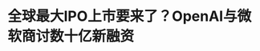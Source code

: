 <!DOCTYPE html>
<html lang="zh-CN">

<head>
    
<title>全球最大IPO上市要来了？OpenAI与微软商讨数十亿新融资_腾讯新闻</title>
<meta name="keywords" content="微软,openai,IPO,微软ceo,奥尔特曼,纳德拉">
<meta name="description" content="（图片来源：unsplash）尽管OpenAI和微软关系不佳，但微软仍将再向OpenAI投资数十亿元寻求商业回报。5月12日消息，钛媒体AGI获悉，据英国《金融时报》报道，OpenAI和微软正洽谈数十亿美元的全新融资与合作，旨在让OpenAI能够在未来实现首次公开IPO上市，同时保护微软对前沿AI的访问权限，通过放弃OpenAI新营利性业务中的部...">
<meta name="author" content="腾讯网">
<meta name="copyright" content="Copyright 1998 - 2025 Tencent. All Rights Reserved">
<meta property="og:type" content="news" />

<meta property="og:title" content="全球最大IPO上市要来了？OpenAI与微软商讨数十亿新融资_腾讯新闻" />
<meta property="og:description" content="（图片来源：unsplash）尽管OpenAI和微软关系不佳，但微软仍将再向OpenAI投资数十亿元寻求商业回报。5月12日消息，钛媒体AGI获悉，据英国《金融时报》报道，OpenAI和微软正洽谈数十亿美元的全新融资与合作，旨在让OpenAI能够在未来实现首次公开IPO上市，同时保护微软对前沿AI的访问权限，通过放弃OpenAI新营利性业务中的部..." />
<meta property="og:url" content="https://news.qq.com/rain/a/20250512A037M900" />
<meta property="og:image" content="https://inews.gtimg.com/news_ls/O-c6EywaRR8UQlCuZVsNYRDhLwZz8M2PscBCEjJeZA2qsAA_640330/0" />
<meta property="article:author" content="钛媒体APP" />
<meta property="article:published_time" content="2025-05-12 10:56:14" />
<meta property="category" content="tech" />

<meta name="baidu-site-verification" content="jJeIJ5X7pP" />
    <meta charset="utf-8" />
<meta http-equiv="X-UA-Compatible" content="IE=Edge" />
<meta name="viewport" content="width=device-width, initial-scale=1, shrink-to-fit=no" />
<link rel="dns-prefetch" href="mat1.gtimg.com">
<link rel="dns-prefetch" href="i.news.qq.com">
<link rel="shortcut icon" href="https://mat1.gtimg.com/qqcdn/qqindex2021/favicon.ico">
<script nomodule="true" src="https://mat1.gtimg.com/qqcdn/qqindex2021/common-static/20240515201444/core3-37-1.min.js"></script>
<script>
  try {
    if (!window.IntersectionObserver) {
      var observerScript = document.createElement('script');
      observerScript.src = "https://mat1.gtimg.com/qqcdn/qqindex2021/common-static/20241024141058/intersection-observer-polyfill.js";
      document.head.appendChild(observerScript);
    }
  } catch (error) {}
</script>

<script>
  try {
    if (!Element.prototype.scrollTo) {
      var scrollScript = document.createElement('script');
      scrollScript.src = "https://mat1.gtimg.com/qqcdn/qqindex2021/common-static/20241025153001/scroll-behavior-polyfill.js";
      document.head.appendChild(scrollScript);
    }
  } catch (error) {}
</script>
<script>
  try {
    if ('scrollRestoration' in window.history) {
      window.history.scrollRestoration = 'manual';
    }
    window.isPcClient = Boolean(window.electron) && (
      window.navigator.userAgent.indexOf('pc-client') > 0 ||
      window.navigator.userAgent.indexOf('TencentNews') > 0
    );
  } catch {}
</script>
<script>
  try {
    if (window.isPcClient) {
      var bodyStyle = document.createElement('style');
      bodyStyle.innerText = 'body{ zoom: 0.95 }';
      document.head.appendChild(bodyStyle);
    }
  } catch {}
</script>
<script>
  window.DATA = {"url":"https://view.inews.qq.com/a/20250512A037M900","article_id":"20250512A037M900","article_type":"0","title":"全球最大IPO上市要来了？OpenAI与微软商讨数十亿新融资","desc":"（图片来源：unsplash）尽管OpenAI和微软关系不佳，但微软仍将再向OpenAI投资数十亿元寻求商业回报。5月12日消息，钛媒体AGI获悉，据英国《金融时报》报道，OpenAI和微软正洽谈数十亿美元的全新融资与合作，旨在让OpenAI能够在未来实现首次公开IPO上市，同时保护微软对前沿AI的访问权限，通过放弃OpenAI新营利性业务中的部...","iNewsRecommendLevel":1,"abstract":"（图片来源：unsplash）尽管OpenAI和微软关系不佳，但微软仍将再向OpenAI投资数十亿元寻求商业回报。5月12日消息，钛媒体AGI获悉，据英国《金融时报》报道，OpenAI和微软正洽谈数十亿美元的全新融资与合作，旨在让OpenAI能够在未来实现首次公开IPO上市，同时保护微软对前沿AI的访问权限，通过放弃OpenAI新营利性业务中的部...","catalog1":"tech","ad_channel_sign":"tech","introduction":"","media":"钛媒体APP","media_id":"1100","pubtime":"2025-05-12 10:56:14","comment_id":"8411118361","political":0,"cmsId":"20250512A037M900","cms_id":"20250512A037M900","closeAllAd":0,"closeAllFavorite":false,"originContent":{"directory":{"ai_list":null,"enable":1,"list":[{"desc":"微软复制不了OpenAI的成功","link":"HPOS_0","sub_list":null},{"desc":"AI编码赛道迎来收购狂潮，五年后OpenAI收入将超1万亿","link":"HPOS_1","sub_list":null}]},"text":"\u003cdiv class=\"rich_media_content\"\u003e\u003cp data-exeditor-arbitrary-box=\"image-box\"\u003e\u003c!--IMG_0--\u003e\u003c/p\u003e\u003cp class=\"qqnews_image_desc\" style=\"color: #666; font-size: 14px; text-align: center\"\u003e（图片来源：unsplash）\u003c/p\u003e\u003cp\u003e尽管OpenAI和微软关系不佳，但微软仍将再向OpenAI投资数十亿元寻求商业回报。\u003c/p\u003e\u003cp\u003e\u003cstrong\u003e5月12日消息，钛媒体\u003c!--VERTICAL_CARD_BEGIN_0--\u003eAGI\u003c!--VERTICAL_CARD_END_0--\u003e获悉，\u003c/strong\u003e据英国《金融时报》报道，OpenAI和微软正洽谈数十亿美元的全新融资与合作，旨在让OpenAI能够在未来实现首次公开IPO上市，同时保护微软对前沿AI的访问权限，通过放弃OpenAI新营利性业务中的部分股权，以换取2030年之后微软对OpenAI新技术访问权。\u003c/p\u003e\u003cp\u003e然而，OpenAI和微软之间的关系非常微妙，潜在矛盾日益加剧。有消息称，OpenAI计划大幅削减微软的收入分成。根据现有协议，OpenAI同意2030年前与微软分享其1740亿美元的20%收入，然而最近几周，OpenAI表示，到2030年，它将仅与微软等商业合作伙伴分享10%的收入。\u003c/p\u003e\u003cp\u003e随着OpenAI爆发举世瞩目的CEO奥尔特曼（Sam Altman）遭董事会罢免事件，微软对OpenAI的态度悄然发生变化，不再依赖于OpenAI大模型技术，而是通过收购Inflection AI邀请“局外人”苏莱曼（Mustafa Suleyman）加入微软AI担任CEO，加速训练新模型对抗OpenAI。\u003c/p\u003e\u003cp\u003e奥尔特曼上周五发文称，OpenAI将于本周发布新产品，预计会与5月20日谷歌I/O大会上发布的新Gemini系列新模型技术展开较量。他还指出，微软和OpenAI合作的下一阶段，将会比任何人准备的都要好得多。\u003c/p\u003e\u003cp\u003e“我们认为，目前包括OpenAI、谷歌以及其他美国公司的模型，是世界上最先进的技术。但我们领先中国的幅度其实并不大，很难精确衡量时间上的领先程度。”奥尔特曼称，虽然目前美国在AI领域处于领先地位，但要保持对中国的技术优势，必须加速升级基础设施，并放宽AI芯片出口管制。\u003c/p\u003e\u003cp data-exeditor-arbitrary-box=\"image-box\"\u003e\u003c!--IMG_1--\u003e\u003c/p\u003e\u003ch2\u003e\u003c!--HPOS_0--\u003e微软复制不了OpenAI的成功\u003c/h2\u003e\u003cp\u003e5月交易第一日，微软重新超越苹果（Apple），成为全球市值最大的科技公司。\u003c/p\u003e\u003cp\u003e微软之所以能逆势胜出，除了云业务本身的强劲增长外，更重要的是美国发起全球关税战争下，软件无法被征收关税，微软则在新的大环境下展现出的独特防护能力。\u003c/p\u003e\u003cp\u003e正如微软CEO纳德拉所说，微软专注于服务企业客户的软件业务，本质上具有很高的弹性与抗风险能力，“软件是抵御通胀和经济增长放缓压力的最佳资源，能实现更高效率、低成本的发展。”\u003c/p\u003e\u003cp\u003e\u003cstrong\u003e然而，对于纳德拉来说，其最大担忧在于OpenAI与微软之间的微妙关系，影响微软在AI战略下的发展。\u003c/strong\u003e\u003c/p\u003e\u003cp\u003e2015年，奥尔特曼、马斯克（Elon Musk）等人宣布成立OpenAI，承诺投资超过10亿美元。仅仅一年之后，OpenAI与微软开始合作，OpenAI表示将在Azure上运行大部分大规模实验，Azure成为OpenAI用于深度学习和 AI 的主要云平台。\u003c/p\u003e\u003cp\u003e到了2019年，OpenAI全面转型加速商业化，马斯克被踢出局，奥尔特曼执掌OpenAI，并发布GPT-2。当年7月，微软向OpenAI投资10亿美元，双方建立独家云计算合作关系，微软成为OpenAI的独家许可方，OpenAI使用微软Azure云计算平台来开发和托管其产品，双方还同意共同构建新的Azure AI超级计算技术。\u003c!--MID_AD_0--\u003e\u003c!--EOP_0--\u003e\u003c/p\u003e\u003c!--MID_ARTICLE_AD_0--\u003e\u003c!--PARAGRAPH_0--\u003e\u003cp\u003e2021年1月，微软再向OpenAI战略投资20亿美元，签署长期合作协议，随后微软推出 AI 编程助手 GitHub Copilot 和 Azure OpenAI 服务。\u003c/p\u003e\u003cp\u003e2022年11月底，OpenAI发布的AI聊天机器人ChatGPT风靡全球，推出仅两个月后，微软向OpenAI投资130亿美元，而同时，ChatGPT月活用户突破1亿，成为史上用户增长速度最快的消费级应用，并且收入飞涨，付费用户已超过2000万，年化营收一度超过30亿美元。\u003c/p\u003e\u003cp\u003e\u003cstrong\u003e然而，到了2025年，市场发生了变化。\u003c/strong\u003e\u003c/p\u003e\u003cp\u003e中国AI开源模型\u003c!--VERTICAL_CARD_BEGIN_1--\u003eDeepSeek\u003c!--VERTICAL_CARD_END_1--\u003e引起全球关注，OpenAI内部多位高管出走，新的推理模型反响平平，马斯克不断起诉OpenAI，投资者则开始关注AI算力、AI应用产品等方向，模型领域出现“头部效应”。\u003c/p\u003e\u003cp\u003e今年2月，OpenAI，与孙正义的日本软银集团、甲骨文公司和 MGX 等合作伙伴在美国成立合资企业“星际之门”，整体初始投资1000亿美元，软银已向该项目投入了数十亿美元；4年内扩展至5000亿美元。\u003c/p\u003e\u003cp\u003e\u003cstrong\u003e最终，OpenAI选择重组推进商业化。\u003c/strong\u003e\u003c/p\u003e\u003cp\u003e今年3月底，OpenAI宣布将从软银集团（SBG）等机构融资400亿美元，而软银“对赌”投资OpenAI，使得OpenAI公司估值高达3000亿美元（约合人民币2.1万亿元）。该协议包含一项条款，如果OpenAI在2025年内没有从一家营利性公司转型为一家公益公司（PBC），SBG可以将其总投资从400亿美元减50%至200亿美元。\u003c/p\u003e\u003cp data-exeditor-arbitrary-box=\"image-box\"\u003e\u003c!--IMG_2--\u003e\u003c/p\u003e\u003cp\u003e\u003cstrong\u003e如今，微软选择自主训练新的模型技术，与OpenAI产生竞合（同时竞争合作）关系，两家公司CEO心态早已发生变化。\u003c/strong\u003e\u003c/p\u003e\u003cp\u003e\u003cstrong\u003e目前，OpenAI每周活跃用户已超过5亿，较去年12月的3亿有所增长。\u003c/strong\u003e\u003c/p\u003e\u003cp\u003e据The information报道，2024年3月，纳德拉聘请了AI科学家、谷歌DeepMind创始人、Inflection AI联合创始人兼CEO苏莱曼，作为聘用苏莱曼的一部分，微软签署了一份价值6.5亿美元的许可协议，以获得Inflection的技术和研发团队。\u003c/p\u003e\u003cp\u003e随后，纳德拉宣布苏莱曼成为微软AI CEO，而苏莱曼迅速重组了微软内部的 AI 团队，将原本各自负责 AI 项目的各个部门整合成一个专注于模型构建的新部门，由其联合创始人兼Inflection首席科学官Simonyan领导。\u003c/p\u003e\u003cp\u003e而在苏莱曼的领导下，微软一直在进一步规避风险，尝试训练微软模型（内部称为 MAI），其性能表现几乎与OpenAI和Anthropic的领先模型相当。同时，微软还尝试利用Anthropic和马斯克xAI公司的模型，以及来自 DeepSeek 和 Meta的开源模型，支持Copilot AI助手产品。\u003c/p\u003e\u003cp\u003e“这是一个竞争异常激烈、创造力无限的时代，”苏莱曼表示，“我们现在使用的基本上是所有主流实验室的模型，包括所有开源模型。我们正在对它们进行全面实验和测试，将出乎所有人的意料。”\u003c/p\u003e\u003cp\u003e\u003cstrong\u003e与此同时，微软还希望推进AI推理模型的研发和落地。\u003c/strong\u003e\u003c/p\u003e\u003cp\u003e早在2024年夏天，苏莱曼希望 OpenAI 员工解释其最新模型 o1 的工作原理，苏莱曼对 OpenAI 未向微软提供文档说明其如何实现o1 CoT（思维链）一事感到不满，认为OpenAI没有履行与微软达成的合作协议。\u003c/p\u003e\u003cp\u003e因此，苏莱曼团队选择自有训练AI推理模型，但进展缓慢，而OpenAI并未停滞不前。其模型的进步产出已超越微软，过去两个月里连续发布更强大的推理模型o3预览版、迄今为止规模最大模型GPT-4.5。所以，微软能否迎头赶上还有待观察。\u003c/p\u003e\u003cp\u003e苏莱曼表示，他最大的关注点是让微软在未来十年实现 AI 技术的自给自足，而不是短期成果。虽然他只负责微软一小部分业务，但他负责的AI产品可能会对整个微软公司的未来产生影响。\u003c/p\u003e\u003cp\u003e“我们（微软AI部门）真正想做的，不是太纠结于今年或明年会发生什么，而是真正关注未来十年会是什么样子。（我们）要确保公司内部构建这种实力，以便能够构建世界上最好的模型，并与其他各方合作使用这些最好的模型。”苏莱曼称。\u003c/p\u003e\u003ch2\u003e\u003c!--HPOS_1--\u003eAI编码赛道迎来收购狂潮，五年后OpenAI收入将超1万亿\u003c/h2\u003e\u003cp\u003e近两周，OpenAI史上最大一笔收购交易引发关注。\u003c/p\u003e\u003cp\u003e据彭博，OpenAI将豪掷30亿美元，吞并AI编码公司Windsurf（前身为Codeium）。报道称，OpenAI的这笔收购是为了应对AI编程助手市场的激烈竞争，通过收购Windsurf，OpenAI不仅能够整合其先进技术，还能巩固在AI编程领域的领先地位。\u003c/p\u003e\u003cp\u003eWindsurf（正式名称Exafunction Inc.），由两位MIT 毕业生Varun Mohan（CEO）和Douglas Chen 于2021 年创立。成立虽短，成长惊人，已从Greenoaks Capital等知名创投募资约2.43亿美元，去年估值达12.5亿美元，跻身独角兽，潜力备受市场认可。Windsurf 年化营收（ARR）约4000 万美元。虽不如Cursor，但在年轻公司中成长快速，市场吸引力与变现能力强劲。\u003c!--MID_AD_1--\u003e\u003c!--EOP_1--\u003e\u003c/p\u003e\u003c!--MID_ARTICLE_AD_1--\u003e\u003c!--PARAGRAPH_1--\u003e\u003cp\u003e与此同时，AI编码领域龙头、Cursor母公司Anysphere在新一轮融资中获9亿美元，由Thrive Capital领投，Andreessen Horowitz (a16z) 和Accel参投，公司估值已达90亿美元。\u003c/p\u003e\u003cp\u003e事实上，AI编码应用赛道持续引发关注，主要在于其商业化能力较强。\u003c/p\u003e\u003cp\u003e以Cursor为例，有报道称\u003cstrong\u003e，该产品年经常性收入（ARR）达3亿美元，\u003c/strong\u003e并且两度婉拒OpenAI洽购，坚持独立发展，成为OpenAI难以企及的收购目标。\u003c/p\u003e\u003cp\u003e对此，OceanBase CTO杨传辉对钛媒体AGI表示，AI技术发展速度很快，尤其开源模型让AI应用的成本降低，普及速度更快，而AI编码的部分工作已经被AI所替代，如对话、部分代码检查等。“坦率来讲，重复性的工作有可能会被AI替代，所以，每一个这些开发者还是得去学AI数据库知识，要不然再过5年、10年，你会发现还在制作老一套的时候，有的人慢慢就落伍了。AI变革能力更加强大。”\u003c!--MID_AD_2--\u003e\u003c!--EOP_2--\u003e\u003c/p\u003e\u003c!--MID_ARTICLE_AD_2--\u003e\u003c!--PARAGRAPH_2--\u003e\u003cp\u003e纳德拉近期表示，目前微软代码库中高达30%的代码由AI生成。“据我估算，我们代码仓库中约20%至30%的项目代码很可能完全由软件自动编写完成。”\u003c/p\u003e\u003cp\u003e纳德拉认为，AI的价值在于计算和推理训练技术，谁能够进行大量计算，谁就是大赢家。AI的发展不仅仅是构建模型的竞争，而是一场创造能够推动全球经济增长的“商品”竞赛。然而，他对AGI（人工通用智能）持谨慎态度，认为人类的认知劳动不会被完全取代。\u003c/p\u003e\u003cp\u003e“AI的发展将创造新的认知任务，人类将与AI共同工作，而非被取代。”纳德拉称。\u003c/p\u003e\u003cp\u003e德勤最新发布的《德勤中国高科技高成长50强及明日之星报告》显示，AI无疑是继数字化转型之后推动业务变革的最关键生产工具。企业需要通过持续的AI研究和开发，构建自己的技术优势和专利池，形成难以被竞争对手模仿的核心技术。这不仅需要大量的资金和人力投入，还需要长期的战略眼光和耐心。\u003c/p\u003e\u003cp\u003e报告认为，生成式AI发展催生大批文生图/视频、文字/音视频创作领域AI原生应用，功能体验创新价值凸显，未来伴随场景融合将注入新的活力，如AI+音乐创作/设计等。同时，垂直行业专用模型加速覆盖教育、金融、医疗、法律等领域，目前应用仍以B端为主，C端应用中AI+教育已率先普及，AI+法律、财经、医疗等解决方案类应用存在较大增长潜力。\u003c!--MID_AD_3--\u003e\u003c!--EOP_3--\u003e\u003c/p\u003e\u003c!--MID_ARTICLE_AD_3--\u003e\u003c!--PARAGRAPH_3--\u003e\u003cp\u003e德勤中国科技、传媒和电信行业主管合伙人程中5月8日表示，在德勤评出的中国高科技高成长50强和明日之星企业中，超过50%企业将主要研发投入放在人工智能与机器学习领域，该趋势进一步印证了AI技术在提升新质生产力中的关键作用。\u003c/p\u003e\u003cp\u003e“2025德勤中国高科技高成长50强及明日之星”评选项目当天在第27届中国北京国际科技产业博览会期间正式启动。该项目1995年创办于美国硅谷，2005年进入中国，每年在数十个国家和地区举办。往届上榜企业包括腾讯、阿里巴巴、字节跳动、苹果、微软、特斯拉等。\u003c/p\u003e\u003cp\u003e德勤高科技高成长项目全国主管合伙人赵锦东表示，德勤通过30年的全球评选经验发现，真正的行业领军者往往具备持续重视研发、学习AI等先进技术、坚持可持续发展和推动生态协同等特质，这些维度都将成为本届评选的关键信息。\u003c/p\u003e\u003cp data-exeditor-arbitrary-box=\"image-box\"\u003e\u003c!--IMG_3--\u003e\u003c/p\u003e\u003cp\u003e\u003cstrong\u003e商业化层面，\u003c/strong\u003e有消息指，OpenAI将从明年开始通过免费用户和其他产品获得显著收入。OpenAI向部分现有及潜在投资者透露，预计到2030年前后，其智能体（AI agents）及其他新产品的合计销售额将超越ChatGPT这款热门聊天机器人。根据预测，\u003cstrong\u003e2029年OpenAI总营收将达到1250亿美元（约合人民币9120亿元），2030年更将攀升至1740亿美元（约合1.27万亿元）。\u003c/strong\u003e\u003c!--MID_AD_4--\u003e\u003c!--EOP_4--\u003e\u003c/p\u003e\u003c!--MID_ARTICLE_AD_4--\u003e\u003c!--PARAGRAPH_4--\u003e\u003cp\u003e根据FT报道，OpenAI计划重新与微软达成协议，涵盖了微软对OpenAI的知识产权（如大模型和AI产品）的访问权限，以及产品销售的收入分成，可能会把收入分成从28%降低到10%。而且，微软提议放弃其在 OpenAI新营利性业务中的部分股权，以换取对2030年之后开发的新技术访问权。\u003c/p\u003e\u003cp\u003e最新财报显示，微软全年AI技术解决方案已经超过130亿美元（相当于最近一个月收入的12倍），超出市场预期，大部分收入来源包括Azure云、企业版Office 365、面向开发者的AI工具（如GitHub Copilot）等业务。\u003c/p\u003e\u003cp\u003e\u003cstrong\u003e（本文首发于钛媒体App，作者｜林志佳）\u003c/strong\u003e\u003c/p\u003e\u003cdiv powered-by=\"qqnews_ex-editor\"\u003e\u003c/div\u003e\u003cstyle\u003e.rich_media_content{--news-tabel-th-night-color: #444444;--news-font-day-color: #333;--news-font-night-color: #d9d9d9;--news-bottom-distance: 22px}.rich_media_content p:not([data-exeditor-arbitrary-box=image-box]){letter-spacing:.5px;line-height:30px;margin-bottom:var(--news-bottom-distance);word-wrap:break-word}.rich_media_content{color:var(--news-font-day-color);font-size:18px}@media(prefers-color-scheme:dark){body:not([data-weui-theme=light]):not([dark-mode-disable=true]) .rich_media_content p:not([data-exeditor-arbitrary-box=image-box]){letter-spacing:.5px;line-height:30px;margin-bottom:var(--news-bottom-distance);word-wrap:break-word}body:not([data-weui-theme=light]):not([dark-mode-disable=true]) .rich_media_content{color:var(--news-font-night-color)}}.data_color_scheme_dark .rich_media_content p:not([data-exeditor-arbitrary-box=image-box]){letter-spacing:.5px;line-height:30px;margin-bottom:var(--news-bottom-distance);word-wrap:break-word}.data_color_scheme_dark .rich_media_content{color:var(--news-font-night-color)}.data_color_scheme_dark .rich_media_content{font-size:18px}.rich_media_content p[data-exeditor-arbitrary-box=image-box]{margin-bottom:11px}.rich_media_content\u003ediv:not(.qnt-video),.rich_media_content\u003esection{margin-bottom:var(--news-bottom-distance)}.rich_media_content hr{margin-bottom:var(--news-bottom-distance)}.rich_media_content .link_list{margin:0;margin-top:20px;min-height:0!important}.rich_media_content blockquote{background:#f9f9f9;border-left:6px solid #ccc;margin:1.5em 10px;padding:.5em 10px}.rich_media_content blockquote p{margin-bottom:0!important}.data_color_scheme_dark .rich_media_content blockquote{background:#323232}@media(prefers-color-scheme:dark){body:not([data-weui-theme=light]):not([dark-mode-disable=true]) .rich_media_content blockquote{background:#323232}}.rich_media_content ol[data-ex-list]{--ol-start: 1;--ol-list-style-type: decimal;list-style-type:none;counter-reset:olCounter calc(var(--ol-start,1) - 1);position:relative}.rich_media_content ol[data-ex-list]\u003eli\u003e:first-child::before{content:counter(olCounter,var(--ol-list-style-type)) '. ';counter-increment:olCounter;font-variant-numeric:tabular-nums;display:inline-block}.rich_media_content ul[data-ex-list]{--ul-list-style-type: circle;list-style-type:none;position:relative}.rich_media_content ul[data-ex-list].nonUnicode-list-style-type\u003eli\u003e:first-child::before{content:var(--ul-list-style-type) ' ';font-variant-numeric:tabular-nums;display:inline-block;transform:scale(0.5)}.rich_media_content ul[data-ex-list].unicode-list-style-type\u003eli\u003e:first-child::before{content:var(--ul-list-style-type) ' ';font-variant-numeric:tabular-nums;display:inline-block;transform:scale(0.8)}.rich_media_content ol:not([data-ex-list]){padding-left:revert}.rich_media_content ul:not([data-ex-list]){padding-left:revert}.rich_media_content table{display:table;border-collapse:collapse;margin-bottom:var(--news-bottom-distance)}.rich_media_content table th,.rich_media_content table td{word-wrap:break-word;border:1px solid #ddd;white-space:nowrap;padding:2px 5px}.rich_media_content table th{font-weight:700;background-color:#f0f0f0;text-align:left}.rich_media_content table p{margin-bottom:0!important}.data_color_scheme_dark .rich_media_content table th{background:var(--news-tabel-th-night-color)}@media(prefers-color-scheme:dark){body:not([data-weui-theme=light]):not([dark-mode-disable=true]) .rich_media_content table th{background:var(--news-tabel-th-night-color)}}.rich_media_content .qqnews_image_desc,.rich_media_content p[type=om-image-desc]{line-height:20px!important;text-align:center!important;font-size:14px!important;color:#666!important}.rich_media_content div[data-exeditor-arbitrary-box=wrap]:not([data-exeditor-arbitrary-box-special-style]){max-width:100%}.rich_media_content .qqnews-content{--wmfont: 0;--wmcolor: transparent;font-size:var(--wmfont);color:var(--wmcolor);line-height:var(--wmfont)!important;margin-bottom:var(--wmfont)!important}.rich_media_content .qqnews_sign_emphasis{background:#f7f7f7}.rich_media_content .qqnews_sign_emphasis ol{word-wrap:break-word;border:none;color:#5c5c5c;line-height:28px;list-style:none;margin:14px 0 6px;padding:16px 15px 4px}.rich_media_content .qqnews_sign_emphasis p{margin-bottom:12px!important}.rich_media_content .qqnews_sign_emphasis ol\u003eli\u003ep{padding-left:30px}.rich_media_content .qqnews_sign_emphasis ol\u003eli{list-style:none}.rich_media_content .qqnews_sign_emphasis ol\u003eli\u003ep:first-child::before{margin-left:-30px;content:counter(olCounter,decimal) ''!important;counter-increment:olCounter!important;font-variant-numeric:tabular-nums!important;background:#37f;border-radius:2px;color:#fff;font-size:15px;font-style:normal;text-align:center;line-height:18px;width:18px;height:18px;margin-right:12px;position:relative;top:-1px}.data_color_scheme_dark .rich_media_content .qqnews_sign_emphasis{background:#262626}.data_color_scheme_dark .rich_media_content .qqnews_sign_emphasis ol\u003eli\u003ep{color:#a9a9a9}@media(prefers-color-scheme:dark){body:not([data-weui-theme=light]):not([dark-mode-disable=true]) .rich_media_content .qqnews_sign_emphasis{background:#262626}body:not([data-weui-theme=light]):not([dark-mode-disable=true]) .rich_media_content .qqnews_sign_emphasis ol\u003eli\u003ep{color:#a9a9a9}}.rich_media_content h1,.rich_media_content h2,.rich_media_content h3,.rich_media_content h4,.rich_media_content h5,.rich_media_content h6{margin-bottom:var(--news-bottom-distance);font-weight:700}.rich_media_content h1{font-size:20px}.rich_media_content h2,.rich_media_content h3{font-size:19px}.rich_media_content h4,.rich_media_content h5,.rich_media_content h6{font-size:18px}.rich_media_content li:empty{display:none}.rich_media_content ul,.rich_media_content ol{margin-bottom:var(--news-bottom-distance)}.rich_media_content div\u003ep:only-child{margin-bottom:0!important}.rich_media_content .cms-cke-widget-title-wrap p{margin-bottom:0!important}\u003c/style\u003e\u003c/div\u003e","version":"v2"},"originAttribute":{"IMG_0":{"bigOrigUrl":"https://inews.gtimg.com/om_bt/Okh-vhgwPVWfQCG7JTqvrTkFYEbiwteHAyNU2sah90ccYAA/0","compressUrl":"https://inews.gtimg.com/om_bt/Okh-vhgwPVWfQCG7JTqvrTkFYEbiwteHAyNU2sah90ccYAA/641","desc":"","fullPic":"1","height":427,"imgurl0":"https://inews.gtimg.com/om_bt/Okh-vhgwPVWfQCG7JTqvrTkFYEbiwteHAyNU2sah90ccYAA/0","imgurl1000":"https://inews.gtimg.com/om_bt/Okh-vhgwPVWfQCG7JTqvrTkFYEbiwteHAyNU2sah90ccYAA/1000","islong":0,"origUrl":"https://inews.gtimg.com/om_bt/Okh-vhgwPVWfQCG7JTqvrTkFYEbiwteHAyNU2sah90ccYAA/1000","size":1125,"style":"display: inline-block; max-width: 100%; width: 960px","thumb":"https://inews.gtimg.com/om_bt/Okh-vhgwPVWfQCG7JTqvrTkFYEbiwteHAyNU2sah90ccYAA_181x181s/0","url":"https://inews.gtimg.com/om_bt/Okh-vhgwPVWfQCG7JTqvrTkFYEbiwteHAyNU2sah90ccYAA/641","width":641},"IMG_1":{"bigOrigUrl":"https://inews.gtimg.com/om_bt/OBQYjYfqk7WwaObQWAS51KZLTQmv8lXE64KkmLIw84klAAA/0","compressUrl":"https://inews.gtimg.com/om_bt/OBQYjYfqk7WwaObQWAS51KZLTQmv8lXE64KkmLIw84klAAA/641","desc":"","fullPic":"1","height":855,"imgurl0":"https://inews.gtimg.com/om_bt/OBQYjYfqk7WwaObQWAS51KZLTQmv8lXE64KkmLIw84klAAA/0","imgurl1000":"https://inews.gtimg.com/om_bt/OBQYjYfqk7WwaObQWAS51KZLTQmv8lXE64KkmLIw84klAAA/1000","islong":0,"origUrl":"https://inews.gtimg.com/om_bt/OBQYjYfqk7WwaObQWAS51KZLTQmv8lXE64KkmLIw84klAAA/641","size":676,"style":"display: inline-block; max-width: 100%; width: 539px","thumb":"https://inews.gtimg.com/om_bt/OBQYjYfqk7WwaObQWAS51KZLTQmv8lXE64KkmLIw84klAAA_181x181s/0","url":"https://inews.gtimg.com/om_bt/OBQYjYfqk7WwaObQWAS51KZLTQmv8lXE64KkmLIw84klAAA/641","width":641},"IMG_2":{"bigOrigUrl":"https://inews.gtimg.com/om_bt/O03A-dHcb_V9US9xc11f3eBqzj1xKYYq-PpfhWQTrzxU4AA/0","compressUrl":"https://inews.gtimg.com/om_bt/O03A-dHcb_V9US9xc11f3eBqzj1xKYYq-PpfhWQTrzxU4AA/641","desc":"","fullPic":"1","height":657,"imgurl0":"https://inews.gtimg.com/om_bt/O03A-dHcb_V9US9xc11f3eBqzj1xKYYq-PpfhWQTrzxU4AA/0","imgurl1000":"https://inews.gtimg.com/om_bt/O03A-dHcb_V9US9xc11f3eBqzj1xKYYq-PpfhWQTrzxU4AA/1000","islong":0,"origUrl":"https://inews.gtimg.com/om_bt/O03A-dHcb_V9US9xc11f3eBqzj1xKYYq-PpfhWQTrzxU4AA/641","size":212,"style":"display: inline-block; max-width: 100%; width: 563px","thumb":"https://inews.gtimg.com/om_bt/O03A-dHcb_V9US9xc11f3eBqzj1xKYYq-PpfhWQTrzxU4AA_181x181s/0","url":"https://inews.gtimg.com/om_bt/O03A-dHcb_V9US9xc11f3eBqzj1xKYYq-PpfhWQTrzxU4AA/641","width":641},"IMG_3":{"bigOrigUrl":"https://inews.gtimg.com/om_bt/OpeIwQdKvhrtGc_V2a2P-tkG26Se6WuNcJl8OPEExwIegAA/0","compressUrl":"https://inews.gtimg.com/om_bt/OpeIwQdKvhrtGc_V2a2P-tkG26Se6WuNcJl8OPEExwIegAA/641","desc":"","fullPic":"1","height":665,"imgurl0":"https://inews.gtimg.com/om_bt/OpeIwQdKvhrtGc_V2a2P-tkG26Se6WuNcJl8OPEExwIegAA/0","imgurl1000":"https://inews.gtimg.com/om_bt/OpeIwQdKvhrtGc_V2a2P-tkG26Se6WuNcJl8OPEExwIegAA/1000","islong":0,"origUrl":"https://inews.gtimg.com/om_bt/OpeIwQdKvhrtGc_V2a2P-tkG26Se6WuNcJl8OPEExwIegAA/641","size":156,"style":"display: inline-block; max-width: 100%; width: 551px","thumb":"https://inews.gtimg.com/om_bt/OpeIwQdKvhrtGc_V2a2P-tkG26Se6WuNcJl8OPEExwIegAA_181x181s/0","url":"https://inews.gtimg.com/om_bt/OpeIwQdKvhrtGc_V2a2P-tkG26Se6WuNcJl8OPEExwIegAA/641","width":641},"VERTICAL_CARD_BEGIN_0":{"a_version":"21_android_7.4.57","desc":"AGI","detail_url":"qqnews://article_9528?act=ai_chat\u0026vertical_card_type=ai\u0026vertical_card_desc=AGI\u0026a_version=21_android_7.4.57\u0026i_version=11.0_qqnews_7.4.70","i_version":"11.0_qqnews_7.4.70","previous_context":"（图片来源：unsplash）尽管OpenAI和微软关系不佳，但微软仍将再向OpenAI投资数十亿元寻求商业回报。5月12日消息，钛媒体","subsequent_context":"获悉，据英国《金融时报》报道，OpenAI和微软正洽谈数十亿美元的全新融资与合作，旨在让OpenAI能够在未来实现首次公开IPO上市，同时保护微软对前沿AI的访问权限，通过放弃OpenAI新营利性业务","type":"ai","url":"qqnews://article_9528?act=ai_chat\u0026vertical_card_type=ai\u0026vertical_card_desc=AGI\u0026jumpinfo=%7B%22scene%22%3A%22algo_scribe_words%22%2C%22sentence%22%3A%22AGI%22%2C%22sentenceContext%22%3A%22%EF%BC%88%E5%9B%BE%E7%89%87%E6%9D%A5%E6%BA%90%EF%BC%9Aunsplash%EF%BC%89%E5%B0%BD%E7%AE%A1OpenAI%E5%92%8C%E5%BE%AE%E8%BD%AF%E5%85%B3%E7%B3%BB%E4%B8%8D%E4%BD%B3%EF%BC%8C%E4%BD%86%E5%BE%AE%E8%BD%AF%E4%BB%8D%E5%B0%86%E5%86%8D%E5%90%91OpenAI%E6%8A%95%E8%B5%84%E6%95%B0%E5%8D%81%E4%BA%BF%E5%85%83%E5%AF%BB%E6%B1%82%E5%95%86%E4%B8%9A%E5%9B%9E%E6%8A%A5%E3%80%825%E6%9C%8812%E6%97%A5%E6%B6%88%E6%81%AF%EF%BC%8C%E9%92%9B%E5%AA%92%E4%BD%93%7BAGI%7D%E8%8E%B7%E6%82%89%EF%BC%8C%E6%8D%AE%E8%8B%B1%E5%9B%BD%E3%80%8A%E9%87%91%E8%9E%8D%E6%97%B6%E6%8A%A5%E3%80%8B%E6%8A%A5%E9%81%93%EF%BC%8COpenAI%E5%92%8C%E5%BE%AE%E8%BD%AF%E6%AD%A3%E6%B4%BD%E8%B0%88%E6%95%B0%E5%8D%81%E4%BA%BF%E7%BE%8E%E5%85%83%E7%9A%84%E5%85%A8%E6%96%B0%E8%9E%8D%E8%B5%84%E4%B8%8E%E5%90%88%E4%BD%9C%EF%BC%8C%E6%97%A8%E5%9C%A8%E8%AE%A9OpenAI%E8%83%BD%E5%A4%9F%E5%9C%A8%E6%9C%AA%E6%9D%A5%E5%AE%9E%E7%8E%B0%E9%A6%96%E6%AC%A1%E5%85%AC%E5%BC%80IPO%E4%B8%8A%E5%B8%82%EF%BC%8C%E5%90%8C%E6%97%B6%E4%BF%9D%E6%8A%A4%E5%BE%AE%E8%BD%AF%E5%AF%B9%E5%89%8D%E6%B2%BFAI%E7%9A%84%E8%AE%BF%E9%97%AE%E6%9D%83%E9%99%90%EF%BC%8C%E9%80%9A%E8%BF%87%E6%94%BE%E5%BC%83OpenAI%E6%96%B0%E8%90%A5%E5%88%A9%E6%80%A7%E4%B8%9A%E5%8A%A1%22%2C%22source%22%3A%22article_sharepage_scribewords%22%7D","urls":{"qqcom":{"pc_url":"qqnews://article_9528?act=ai_chat\u0026vertical_card_type=ai\u0026vertical_card_desc=AGI\u0026jumpinfo=%7B%22scene%22%3A%22algo_scribe_words%22%2C%22sentence%22%3A%22AGI%22%2C%22sentenceContext%22%3A%22%EF%BC%88%E5%9B%BE%E7%89%87%E6%9D%A5%E6%BA%90%EF%BC%9Aunsplash%EF%BC%89%E5%B0%BD%E7%AE%A1OpenAI%E5%92%8C%E5%BE%AE%E8%BD%AF%E5%85%B3%E7%B3%BB%E4%B8%8D%E4%BD%B3%EF%BC%8C%E4%BD%86%E5%BE%AE%E8%BD%AF%E4%BB%8D%E5%B0%86%E5%86%8D%E5%90%91OpenAI%E6%8A%95%E8%B5%84%E6%95%B0%E5%8D%81%E4%BA%BF%E5%85%83%E5%AF%BB%E6%B1%82%E5%95%86%E4%B8%9A%E5%9B%9E%E6%8A%A5%E3%80%825%E6%9C%8812%E6%97%A5%E6%B6%88%E6%81%AF%EF%BC%8C%E9%92%9B%E5%AA%92%E4%BD%93%7BAGI%7D%E8%8E%B7%E6%82%89%EF%BC%8C%E6%8D%AE%E8%8B%B1%E5%9B%BD%E3%80%8A%E9%87%91%E8%9E%8D%E6%97%B6%E6%8A%A5%E3%80%8B%E6%8A%A5%E9%81%93%EF%BC%8COpenAI%E5%92%8C%E5%BE%AE%E8%BD%AF%E6%AD%A3%E6%B4%BD%E8%B0%88%E6%95%B0%E5%8D%81%E4%BA%BF%E7%BE%8E%E5%85%83%E7%9A%84%E5%85%A8%E6%96%B0%E8%9E%8D%E8%B5%84%E4%B8%8E%E5%90%88%E4%BD%9C%EF%BC%8C%E6%97%A8%E5%9C%A8%E8%AE%A9OpenAI%E8%83%BD%E5%A4%9F%E5%9C%A8%E6%9C%AA%E6%9D%A5%E5%AE%9E%E7%8E%B0%E9%A6%96%E6%AC%A1%E5%85%AC%E5%BC%80IPO%E4%B8%8A%E5%B8%82%EF%BC%8C%E5%90%8C%E6%97%B6%E4%BF%9D%E6%8A%A4%E5%BE%AE%E8%BD%AF%E5%AF%B9%E5%89%8D%E6%B2%BFAI%E7%9A%84%E8%AE%BF%E9%97%AE%E6%9D%83%E9%99%90%EF%BC%8C%E9%80%9A%E8%BF%87%E6%94%BE%E5%BC%83OpenAI%E6%96%B0%E8%90%A5%E5%88%A9%E6%80%A7%E4%B8%9A%E5%8A%A1%22%2C%22source%22%3A%22article_sharepage_scribewords%22%7D"},"web":{"h5_url":"qqnews://article_9528?act=ai_chat\u0026vertical_card_type=ai\u0026vertical_card_desc=AGI\u0026jumpinfo=%7B%22scene%22%3A%22algo_scribe_words%22%2C%22sentence%22%3A%22AGI%22%2C%22sentenceContext%22%3A%22%EF%BC%88%E5%9B%BE%E7%89%87%E6%9D%A5%E6%BA%90%EF%BC%9Aunsplash%EF%BC%89%E5%B0%BD%E7%AE%A1OpenAI%E5%92%8C%E5%BE%AE%E8%BD%AF%E5%85%B3%E7%B3%BB%E4%B8%8D%E4%BD%B3%EF%BC%8C%E4%BD%86%E5%BE%AE%E8%BD%AF%E4%BB%8D%E5%B0%86%E5%86%8D%E5%90%91OpenAI%E6%8A%95%E8%B5%84%E6%95%B0%E5%8D%81%E4%BA%BF%E5%85%83%E5%AF%BB%E6%B1%82%E5%95%86%E4%B8%9A%E5%9B%9E%E6%8A%A5%E3%80%825%E6%9C%8812%E6%97%A5%E6%B6%88%E6%81%AF%EF%BC%8C%E9%92%9B%E5%AA%92%E4%BD%93%7BAGI%7D%E8%8E%B7%E6%82%89%EF%BC%8C%E6%8D%AE%E8%8B%B1%E5%9B%BD%E3%80%8A%E9%87%91%E8%9E%8D%E6%97%B6%E6%8A%A5%E3%80%8B%E6%8A%A5%E9%81%93%EF%BC%8COpenAI%E5%92%8C%E5%BE%AE%E8%BD%AF%E6%AD%A3%E6%B4%BD%E8%B0%88%E6%95%B0%E5%8D%81%E4%BA%BF%E7%BE%8E%E5%85%83%E7%9A%84%E5%85%A8%E6%96%B0%E8%9E%8D%E8%B5%84%E4%B8%8E%E5%90%88%E4%BD%9C%EF%BC%8C%E6%97%A8%E5%9C%A8%E8%AE%A9OpenAI%E8%83%BD%E5%A4%9F%E5%9C%A8%E6%9C%AA%E6%9D%A5%E5%AE%9E%E7%8E%B0%E9%A6%96%E6%AC%A1%E5%85%AC%E5%BC%80IPO%E4%B8%8A%E5%B8%82%EF%BC%8C%E5%90%8C%E6%97%B6%E4%BF%9D%E6%8A%A4%E5%BE%AE%E8%BD%AF%E5%AF%B9%E5%89%8D%E6%B2%BFAI%E7%9A%84%E8%AE%BF%E9%97%AE%E6%9D%83%E9%99%90%EF%BC%8C%E9%80%9A%E8%BF%87%E6%94%BE%E5%BC%83OpenAI%E6%96%B0%E8%90%A5%E5%88%A9%E6%80%A7%E4%B8%9A%E5%8A%A1%22%2C%22source%22%3A%22article_sharepage_scribewords%22%7D"}}},"VERTICAL_CARD_BEGIN_1":{"a_version":"21_android_7.4.57","desc":"DeepSeek","detail_url":"qqnews://article_9528?act=ai_chat\u0026vertical_card_type=ai\u0026vertical_card_desc=DeepSeek\u0026a_version=21_android_7.4.57\u0026i_version=11.0_qqnews_7.4.70","i_version":"11.0_qqnews_7.4.70","previous_context":"而同时，ChatGPT月活用户突破1亿，成为史上用户增长速度最快的消费级应用，并且收入飞涨，付费用户已超过2000万，年化营收一度超过30亿美元。然而，到了2025年，市场发生了变化。中国AI开源模型","subsequent_context":"引起全球关注，OpenAI内部多位高管出走，新的推理模型反响平平，马斯克不断起诉OpenAI，投资者则开始关注AI算力、AI应用产品等方向，模型领域出现“头部效应”。今年2月，OpenAI，与孙正义的","type":"ai","url":"qqnews://article_9528?act=ai_chat\u0026vertical_card_type=ai\u0026vertical_card_desc=DeepSeek\u0026jumpinfo=%7B%22scene%22%3A%22algo_scribe_words%22%2C%22sentence%22%3A%22DeepSeek%22%2C%22sentenceContext%22%3A%22%E8%80%8C%E5%90%8C%E6%97%B6%EF%BC%8CChatGPT%E6%9C%88%E6%B4%BB%E7%94%A8%E6%88%B7%E7%AA%81%E7%A0%B41%E4%BA%BF%EF%BC%8C%E6%88%90%E4%B8%BA%E5%8F%B2%E4%B8%8A%E7%94%A8%E6%88%B7%E5%A2%9E%E9%95%BF%E9%80%9F%E5%BA%A6%E6%9C%80%E5%BF%AB%E7%9A%84%E6%B6%88%E8%B4%B9%E7%BA%A7%E5%BA%94%E7%94%A8%EF%BC%8C%E5%B9%B6%E4%B8%94%E6%94%B6%E5%85%A5%E9%A3%9E%E6%B6%A8%EF%BC%8C%E4%BB%98%E8%B4%B9%E7%94%A8%E6%88%B7%E5%B7%B2%E8%B6%85%E8%BF%872000%E4%B8%87%EF%BC%8C%E5%B9%B4%E5%8C%96%E8%90%A5%E6%94%B6%E4%B8%80%E5%BA%A6%E8%B6%85%E8%BF%8730%E4%BA%BF%E7%BE%8E%E5%85%83%E3%80%82%E7%84%B6%E8%80%8C%EF%BC%8C%E5%88%B0%E4%BA%862025%E5%B9%B4%EF%BC%8C%E5%B8%82%E5%9C%BA%E5%8F%91%E7%94%9F%E4%BA%86%E5%8F%98%E5%8C%96%E3%80%82%E4%B8%AD%E5%9B%BDAI%E5%BC%80%E6%BA%90%E6%A8%A1%E5%9E%8B%7BDeepSeek%7D%E5%BC%95%E8%B5%B7%E5%85%A8%E7%90%83%E5%85%B3%E6%B3%A8%EF%BC%8COpenAI%E5%86%85%E9%83%A8%E5%A4%9A%E4%BD%8D%E9%AB%98%E7%AE%A1%E5%87%BA%E8%B5%B0%EF%BC%8C%E6%96%B0%E7%9A%84%E6%8E%A8%E7%90%86%E6%A8%A1%E5%9E%8B%E5%8F%8D%E5%93%8D%E5%B9%B3%E5%B9%B3%EF%BC%8C%E9%A9%AC%E6%96%AF%E5%85%8B%E4%B8%8D%E6%96%AD%E8%B5%B7%E8%AF%89OpenAI%EF%BC%8C%E6%8A%95%E8%B5%84%E8%80%85%E5%88%99%E5%BC%80%E5%A7%8B%E5%85%B3%E6%B3%A8AI%E7%AE%97%E5%8A%9B%E3%80%81AI%E5%BA%94%E7%94%A8%E4%BA%A7%E5%93%81%E7%AD%89%E6%96%B9%E5%90%91%EF%BC%8C%E6%A8%A1%E5%9E%8B%E9%A2%86%E5%9F%9F%E5%87%BA%E7%8E%B0%E2%80%9C%E5%A4%B4%E9%83%A8%E6%95%88%E5%BA%94%E2%80%9D%E3%80%82%E4%BB%8A%E5%B9%B42%E6%9C%88%EF%BC%8COpenAI%EF%BC%8C%E4%B8%8E%E5%AD%99%E6%AD%A3%E4%B9%89%E7%9A%84%22%2C%22source%22%3A%22article_sharepage_scribewords%22%7D","urls":{"qqcom":{"pc_url":"qqnews://article_9528?act=ai_chat\u0026vertical_card_type=ai\u0026vertical_card_desc=DeepSeek\u0026jumpinfo=%7B%22scene%22%3A%22algo_scribe_words%22%2C%22sentence%22%3A%22DeepSeek%22%2C%22sentenceContext%22%3A%22%E8%80%8C%E5%90%8C%E6%97%B6%EF%BC%8CChatGPT%E6%9C%88%E6%B4%BB%E7%94%A8%E6%88%B7%E7%AA%81%E7%A0%B41%E4%BA%BF%EF%BC%8C%E6%88%90%E4%B8%BA%E5%8F%B2%E4%B8%8A%E7%94%A8%E6%88%B7%E5%A2%9E%E9%95%BF%E9%80%9F%E5%BA%A6%E6%9C%80%E5%BF%AB%E7%9A%84%E6%B6%88%E8%B4%B9%E7%BA%A7%E5%BA%94%E7%94%A8%EF%BC%8C%E5%B9%B6%E4%B8%94%E6%94%B6%E5%85%A5%E9%A3%9E%E6%B6%A8%EF%BC%8C%E4%BB%98%E8%B4%B9%E7%94%A8%E6%88%B7%E5%B7%B2%E8%B6%85%E8%BF%872000%E4%B8%87%EF%BC%8C%E5%B9%B4%E5%8C%96%E8%90%A5%E6%94%B6%E4%B8%80%E5%BA%A6%E8%B6%85%E8%BF%8730%E4%BA%BF%E7%BE%8E%E5%85%83%E3%80%82%E7%84%B6%E8%80%8C%EF%BC%8C%E5%88%B0%E4%BA%862025%E5%B9%B4%EF%BC%8C%E5%B8%82%E5%9C%BA%E5%8F%91%E7%94%9F%E4%BA%86%E5%8F%98%E5%8C%96%E3%80%82%E4%B8%AD%E5%9B%BDAI%E5%BC%80%E6%BA%90%E6%A8%A1%E5%9E%8B%7BDeepSeek%7D%E5%BC%95%E8%B5%B7%E5%85%A8%E7%90%83%E5%85%B3%E6%B3%A8%EF%BC%8COpenAI%E5%86%85%E9%83%A8%E5%A4%9A%E4%BD%8D%E9%AB%98%E7%AE%A1%E5%87%BA%E8%B5%B0%EF%BC%8C%E6%96%B0%E7%9A%84%E6%8E%A8%E7%90%86%E6%A8%A1%E5%9E%8B%E5%8F%8D%E5%93%8D%E5%B9%B3%E5%B9%B3%EF%BC%8C%E9%A9%AC%E6%96%AF%E5%85%8B%E4%B8%8D%E6%96%AD%E8%B5%B7%E8%AF%89OpenAI%EF%BC%8C%E6%8A%95%E8%B5%84%E8%80%85%E5%88%99%E5%BC%80%E5%A7%8B%E5%85%B3%E6%B3%A8AI%E7%AE%97%E5%8A%9B%E3%80%81AI%E5%BA%94%E7%94%A8%E4%BA%A7%E5%93%81%E7%AD%89%E6%96%B9%E5%90%91%EF%BC%8C%E6%A8%A1%E5%9E%8B%E9%A2%86%E5%9F%9F%E5%87%BA%E7%8E%B0%E2%80%9C%E5%A4%B4%E9%83%A8%E6%95%88%E5%BA%94%E2%80%9D%E3%80%82%E4%BB%8A%E5%B9%B42%E6%9C%88%EF%BC%8COpenAI%EF%BC%8C%E4%B8%8E%E5%AD%99%E6%AD%A3%E4%B9%89%E7%9A%84%22%2C%22source%22%3A%22article_sharepage_scribewords%22%7D"},"web":{"h5_url":"qqnews://article_9528?act=ai_chat\u0026vertical_card_type=ai\u0026vertical_card_desc=DeepSeek\u0026jumpinfo=%7B%22scene%22%3A%22algo_scribe_words%22%2C%22sentence%22%3A%22DeepSeek%22%2C%22sentenceContext%22%3A%22%E8%80%8C%E5%90%8C%E6%97%B6%EF%BC%8CChatGPT%E6%9C%88%E6%B4%BB%E7%94%A8%E6%88%B7%E7%AA%81%E7%A0%B41%E4%BA%BF%EF%BC%8C%E6%88%90%E4%B8%BA%E5%8F%B2%E4%B8%8A%E7%94%A8%E6%88%B7%E5%A2%9E%E9%95%BF%E9%80%9F%E5%BA%A6%E6%9C%80%E5%BF%AB%E7%9A%84%E6%B6%88%E8%B4%B9%E7%BA%A7%E5%BA%94%E7%94%A8%EF%BC%8C%E5%B9%B6%E4%B8%94%E6%94%B6%E5%85%A5%E9%A3%9E%E6%B6%A8%EF%BC%8C%E4%BB%98%E8%B4%B9%E7%94%A8%E6%88%B7%E5%B7%B2%E8%B6%85%E8%BF%872000%E4%B8%87%EF%BC%8C%E5%B9%B4%E5%8C%96%E8%90%A5%E6%94%B6%E4%B8%80%E5%BA%A6%E8%B6%85%E8%BF%8730%E4%BA%BF%E7%BE%8E%E5%85%83%E3%80%82%E7%84%B6%E8%80%8C%EF%BC%8C%E5%88%B0%E4%BA%862025%E5%B9%B4%EF%BC%8C%E5%B8%82%E5%9C%BA%E5%8F%91%E7%94%9F%E4%BA%86%E5%8F%98%E5%8C%96%E3%80%82%E4%B8%AD%E5%9B%BDAI%E5%BC%80%E6%BA%90%E6%A8%A1%E5%9E%8B%7BDeepSeek%7D%E5%BC%95%E8%B5%B7%E5%85%A8%E7%90%83%E5%85%B3%E6%B3%A8%EF%BC%8COpenAI%E5%86%85%E9%83%A8%E5%A4%9A%E4%BD%8D%E9%AB%98%E7%AE%A1%E5%87%BA%E8%B5%B0%EF%BC%8C%E6%96%B0%E7%9A%84%E6%8E%A8%E7%90%86%E6%A8%A1%E5%9E%8B%E5%8F%8D%E5%93%8D%E5%B9%B3%E5%B9%B3%EF%BC%8C%E9%A9%AC%E6%96%AF%E5%85%8B%E4%B8%8D%E6%96%AD%E8%B5%B7%E8%AF%89OpenAI%EF%BC%8C%E6%8A%95%E8%B5%84%E8%80%85%E5%88%99%E5%BC%80%E5%A7%8B%E5%85%B3%E6%B3%A8AI%E7%AE%97%E5%8A%9B%E3%80%81AI%E5%BA%94%E7%94%A8%E4%BA%A7%E5%93%81%E7%AD%89%E6%96%B9%E5%90%91%EF%BC%8C%E6%A8%A1%E5%9E%8B%E9%A2%86%E5%9F%9F%E5%87%BA%E7%8E%B0%E2%80%9C%E5%A4%B4%E9%83%A8%E6%95%88%E5%BA%94%E2%80%9D%E3%80%82%E4%BB%8A%E5%B9%B42%E6%9C%88%EF%BC%8COpenAI%EF%BC%8C%E4%B8%8E%E5%AD%99%E6%AD%A3%E4%B9%89%E7%9A%84%22%2C%22source%22%3A%22article_sharepage_scribewords%22%7D"}}},"VERTICAL_CARD_END_0":{"show_type":"6"},"VERTICAL_CARD_END_1":{"show_type":"6"}},"selfDeclare":{},"userAddress":"河北","card":{"chlid":"1100","chlname":"钛媒体APP","desc":"中国财经科技信息服务提供商，集“媒体、数据和生活方式”三大板块于一身，旨在引领未来商业与生活新知。","icon":"https://inews.gtimg.com/om_ls/Oriduxkg8wVRbvMfZI4A-S6sJ0wRLgTNbn20e5nqKyehcAA_200200/0","msgEntry":1,"uin":"ec10959837bb876dc649864e25508dd115","update_frequency":"0","vip_desc":"钛媒体APP官方账号","vip_icon_night":"http://inews.gtimg.com/newsapp_ls/0/14876052067/0","vip_place":"left","vip_type":"30012","vip_icon":"http://inews.gtimg.com/newsapp_ls/0/14876051701/0","vip_type_new":"30012","suid":"8QMf33lc7YIVsT3a","liveInfo":{},"cpLevel":1},"interationCount":{"like":3,"collect":0,"share":1},"payment_info":{},"article_is_pay":false,"payment_column_info_v1":{"is_column_pay":false,"read_count_all":0},"tag_info_item":null,"contentWordsNum":4628,"extraProperty":{"FeedbackDetailDisableInsert":0,"zanSkinType":""},"relateWelfare":{},"aiSwitch":true,"isOversize":false,"videoArr":[]};
</script>
<script>
  window.channelInfo = {"channelConfig":{"channelNav":[{"_auto_id":"1","active_alien_img":"","alien_img":"","channel_id":"news_news_home","is_local":"0","link":"https://www.qq.com","name_cn":"首页","name_en":"home"},{"_auto_id":"2","active_alien_img":"","alien_img":"","channel_id":"news_news_top","is_local":"0","link":"","name_cn":"要闻","name_en":"news"},{"_auto_id":"4","active_alien_img":"","alien_img":"","channel_id":"news_news_bj","is_local":"1","link":"","name_cn":"北京","name_en":"bj"},{"_auto_id":"5","active_alien_img":"","alien_img":"","channel_id":"news_news_finance","is_local":"0","link":"","name_cn":"财经","name_en":"finance"},{"_auto_id":"6","active_alien_img":"","alien_img":"","channel_id":"news_news_tech","is_local":"0","link":"","name_cn":"科技","name_en":"tech"},{"_auto_id":"7","active_alien_img":"","alien_img":"","channel_id":"tv","is_local":"0","link":"https://v.qq.com/channel/tv/?ptag=qqnews","name_cn":"电视剧","name_en":"tv"},{"_auto_id":"8","active_alien_img":"","alien_img":"","channel_id":"news_news_qa","is_local":"0","link":"","name_cn":"热问","name_en":"qa"},{"_auto_id":"9","active_alien_img":"","alien_img":"","channel_id":"news_news_ent","is_local":"0","link":"","name_cn":"娱乐","name_en":"ent"},{"_auto_id":"10","active_alien_img":"","alien_img":"","channel_id":"variety","is_local":"0","link":"https://v.qq.com/channel/variety/?ptag=qqnews","name_cn":"综艺","name_en":"variety"},{"_auto_id":"11","active_alien_img":"","alien_img":"","channel_id":"news_news_sports","is_local":"0","link":"","name_cn":"体育","name_en":"sports"},{"_auto_id":"13","active_alien_img":"","alien_img":"","channel_id":"news_news_nba","is_local":"0","link":"","name_cn":"NBA","name_en":"nba"},{"_auto_id":"14","active_alien_img":"","alien_img":"","channel_id":"news_news_world","is_local":"0","link":"","name_cn":"国际","name_en":"world"},{"_auto_id":"15","active_alien_img":"","alien_img":"","channel_id":"news_news_mil","is_local":"0","link":"","name_cn":"军事","name_en":"milite"},{"_auto_id":"16","active_alien_img":"","alien_img":"","channel_id":"news_news_auto","is_local":"0","link":"","name_cn":"汽车","name_en":"auto"},{"_auto_id":"17","active_alien_img":"","alien_img":"","channel_id":"news_news_house","is_local":"0","link":"","name_cn":"房产","name_en":"house"},{"_auto_id":"18","active_alien_img":"","alien_img":"","channel_id":"news_news_edu","is_local":"0","link":"","name_cn":"教育","name_en":"edu"},{"_auto_id":"19","active_alien_img":"","alien_img":"","channel_id":"news_news_antip","is_local":"0","link":"","name_cn":"健康","name_en":"health"},{"_auto_id":"20","active_alien_img":"","alien_img":"","channel_id":"news_news_video","is_local":"0","link":"","name_cn":"视频","name_en":"video"},{"_auto_id":"21","active_alien_img":"","alien_img":"","channel_id":"news_news_game","is_local":"0","link":"","name_cn":"游戏","name_en":"games"},{"_auto_id":"22","active_alien_img":"","alien_img":"","channel_id":"news_news_nchupin","is_local":"0","link":"","name_cn":"眼界","name_en":"chupin"},{"_auto_id":"24","active_alien_img":"","alien_img":"","channel_id":"news_news_football","is_local":"0","link":"","name_cn":"足球","name_en":"football"},{"_auto_id":"25","active_alien_img":"","alien_img":"","channel_id":"news_news_kepu","is_local":"0","link":"","name_cn":"科学","name_en":"kepu"},{"_auto_id":"26","active_alien_img":"","alien_img":"","channel_id":"news_news_digi","is_local":"0","link":"","name_cn":"数码","name_en":"digi"},{"_auto_id":"28","active_alien_img":"","alien_img":"","channel_id":"ymzx","is_local":"0","link":"https://gamer.qq.com/v2/cloudgame/game/96897?ichannel=txxwpc0Ftxxwpc1","name_cn":"元梦之星","name_en":"news_news_ymzx"},{"_auto_id":"31","active_alien_img":"","alien_img":"","channel_id":"movie","is_local":"0","link":"https://v.qq.com/channel/movie/?ptag=qqnews","name_cn":"电影","name_en":"movie"},{"_auto_id":"32","active_alien_img":"","alien_img":"","channel_id":"news_news_esport","is_local":"0","link":"","name_cn":"电竞","name_en":"esport"},{"_auto_id":"34","active_alien_img":"","alien_img":"","channel_id":"news_news_history","is_local":"0","link":"","name_cn":"历史","name_en":"history"},{"_auto_id":"35","active_alien_img":"","alien_img":"","channel_id":"news_news_baby","is_local":"0","link":"","name_cn":"育儿","name_en":"baby"},{"_auto_id":"36","active_alien_img":"","alien_img":"","channel_id":"hbjy","is_local":"0","link":"https://gp.qq.com/act/a20250421mnqlx/news.shtml","name_cn":"和平精英","name_en":"news_news_hbjy"},{"_auto_id":"37","active_alien_img":"","alien_img":"","channel_id":"cloud_gamer","is_local":"0","link":"https://gamer.qq.com/?ichannel=txxwpc0Ftxxwpc1","name_cn":"云游戏","name_en":"cloud_gamer"},{"_auto_id":"38","active_alien_img":"","alien_img":"","channel_id":"news_news_lic","is_local":"0","link":"","name_cn":"理财","name_en":"finance_licai"},{"_auto_id":"39","active_alien_img":"","alien_img":"","channel_id":"news_news_istock","is_local":"0","link":"","name_cn":"股票","name_en":"finance_stock"},{"_auto_id":"40","active_alien_img":"","alien_img":"","channel_id":"ren_min_shi_pin","is_local":"0","link":"https://news.qq.com/omn/author/8QMd3Hld74cbujbY?tab=om_video","name_cn":"人民视频","name_en":"ren_min_shi_pin"},{"_auto_id":"41","active_alien_img":"","alien_img":"","channel_id":"news_news_weather","is_local":"0","link":"https://tianqi.qq.com/index.htm","name_cn":"天气","name_en":"weather"}]}};
</script>
<script>
  window.articleConfig = {"rightConfig":[{"_auto_id":"1","category_key":"default","modules":"{\"moduleList\":[{\"title\":\"作者其他文章\",\"id\":\"user_article\"},{\"title\":\"精选视频\",\"id\":\"video_album\",\"videoType\":\"tag\",\"videoId\":\"aUepxrtchGM=\",\"isSticky\":0},{\"title\":\"下载条\",\"id\":\"download_banner\",\"isSticky\":1},{\"title\":\"热点榜\",\"id\":\"hot_rank_list\",\"isSticky\":1},{\"title\":\"广告推广\",\"id\":\"ssp_ad_module\",\"category\":\"ad_ssp\",\"loid\":\"109\",\"isSticky\":1},{\"title\":\"广告推广位\",\"id\":\"c2s_ad_module\",\"category\":\"right_c2s\",\"path\":\"QQcom_all_Rectangle-1|QQcom_all_Rectangle-2|QQcom_all_Rectangle-3\",\"isSticky\":1}]}"},{"_auto_id":"2","category_key":"ent","modules":"{\"moduleList\":[{\"title\":\"作者其他文章\",\"id\":\"user_article\"},{\"title\":\"精选视频\",\"id\":\"video_album\",\"videoType\":\"tag\",\"videoId\":\"aUepxrtchGM=\"},{\"title\":\"下载条\",\"id\":\"download_banner\",\"isSticky\":1},{\"title\":\"热点榜\",\"id\":\"hot_rank_list\",\"isSticky\":1},{\"title\":\"广告推广\",\"id\":\"ssp_ad_module\",\"category\":\"ad_ssp\",\"loid\":\"109\",\"isSticky\":1},{\"title\":\"广告推广\",\"id\":\"ssp_ad_module\",\"category\":\"ad_ssp\",\"loid\":\"117\",\"isSticky\":1}]}"},{"_auto_id":"3","category_key":"game","modules":"{\"moduleList\":[{\"title\":\"作者其他文章\",\"id\":\"user_article\"},{\"title\":\"精选视频\",\"id\":\"video_album\",\"videoType\":\"tag\",\"videoId\":\"aUepxrtchGM=\"},{\"title\":\"热门游戏\",\"id\":\"recommend_game\",\"isSticky\":0},{\"title\":\"下载条\",\"id\":\"download_banner\",\"isSticky\":1},{\"title\":\"热点榜\",\"id\":\"hot_rank_list\",\"isSticky\":1},{\"title\":\"广告推广\",\"id\":\"ssp_ad_module\",\"category\":\"ad_ssp\",\"loid\":\"109\",\"isSticky\":1},{\"title\":\"广告推广位\",\"id\":\"c2s_ad_module\",\"category\":\"right_c2s\",\"path\":\"QQcom_all_Rectangle-1|QQcom_all_Rectangle-2|QQcom_all_Rectangle-3\",\"isSticky\":1}]}"},{"_auto_id":"4","category_key":"tech","modules":"{\"moduleList\":[{\"title\":\"作者其他文章\",\"id\":\"user_article\"},{\"title\":\"精选视频\",\"id\":\"video_album\",\"videoType\":\"tag\",\"videoId\":\"aUepxrtchGM=\"},{\"title\":\"下载条\",\"id\":\"download_banner\",\"isSticky\":1},{\"title\":\"热点榜\",\"id\":\"hot_rank_list\",\"isSticky\":1},{\"title\":\"广告推广\",\"id\":\"ssp_ad_module\",\"category\":\"ad_ssp\",\"loid\":\"109\",\"isSticky\":1},{\"title\":\"广告推广位\",\"id\":\"c2s_ad_module\",\"category\":\"right_c2s\",\"path\":\"QQcom_all_Rectangle-1|QQcom_all_Rectangle-2|QQcom_all_Rectangle-3\",\"isSticky\":1}]}"},{"_auto_id":"5","category_key":"finance","modules":"{\"moduleList\":[{\"title\":\"作者其他文章\",\"id\":\"user_article\"},{\"title\":\"精选视频\",\"id\":\"video_album\",\"videoType\":\"tag\",\"videoId\":\"aUepxrtchGM=\"},{\"title\":\"下载条\",\"id\":\"download_banner\",\"isSticky\":1},{\"title\":\"热点榜\",\"id\":\"hot_rank_list\",\"isSticky\":1},{\"title\":\"广告推广\",\"id\":\"ssp_ad_module\",\"category\":\"ad_ssp\",\"loid\":\"109\",\"isSticky\":1},{\"title\":\"广告推广位\",\"id\":\"c2s_ad_module\",\"category\":\"right_c2s\",\"path\":\"QQcom_all_Rectangle-1|QQcom_all_Rectangle-2|QQcom_all_Rectangle-3\",\"isSticky\":1}]}"},{"_auto_id":"6","category_key":"news","modules":"{\"moduleList\":[{\"title\":\"作者其他文章\",\"id\":\"user_article\"},{\"title\":\"精选视频\",\"id\":\"video_album\",\"videoType\":\"tag\",\"videoId\":\"aUepxrtchGM=\"},{\"title\":\"下载条\",\"id\":\"download_banner\",\"isSticky\":1},{\"title\":\"热点榜\",\"id\":\"hot_rank_list\",\"isSticky\":1},{\"title\":\"广告推广\",\"id\":\"ssp_ad_module\",\"category\":\"ad_ssp\",\"loid\":\"109\",\"isSticky\":1},{\"title\":\"广告推广位\",\"id\":\"c2s_ad_module\",\"category\":\"right_c2s\",\"path\":\"QQcom_all_Rectangle-1|QQcom_all_Rectangle-2|QQcom_all_Rectangle-3\",\"isSticky\":1}]}"},{"_auto_id":"7","category_key":"fashion","modules":"{\"moduleList\":[{\"title\":\"作者其他文章\",\"id\":\"user_article\"},{\"title\":\"精选视频\",\"id\":\"video_album\",\"videoType\":\"tag\",\"videoId\":\"aUepxrtchGM=\"},{\"title\":\"下载条\",\"id\":\"download_banner\",\"isSticky\":1},{\"title\":\"热点榜\",\"id\":\"hot_rank_list\",\"isSticky\":1},{\"title\":\"广告推广\",\"id\":\"ssp_ad_module\",\"category\":\"ad_ssp\",\"loid\":\"109\",\"isSticky\":1},{\"title\":\"广告推广位\",\"id\":\"c2s_ad_module\",\"category\":\"right_c2s\",\"path\":\"QQcom_all_Rectangle-1|QQcom_all_Rectangle-2|QQcom_all_Rectangle-3\",\"isSticky\":1}]}"},{"_auto_id":"8","category_key":"sports","modules":"{\"moduleList\":[{\"title\":\"作者其他文章\",\"id\":\"user_article\"},{\"title\":\"精选视频\",\"id\":\"video_album\",\"videoType\":\"tag\",\"videoId\":\"aUepxrtchGM=\"},{\"title\":\"下载条\",\"id\":\"download_banner\",\"isSticky\":1},{\"title\":\"热点榜\",\"id\":\"hot_rank_list\",\"isSticky\":1},{\"title\":\"广告推广\",\"id\":\"ssp_ad_module\",\"category\":\"ad_ssp\",\"loid\":\"109\",\"isSticky\":1},{\"title\":\"广告推广位\",\"id\":\"c2s_ad_module\",\"category\":\"right_c2s\",\"path\":\"QQcom_all_Rectangle-1|QQcom_all_Rectangle-2|QQcom_all_Rectangle-3\",\"isSticky\":1}]}"},{"_auto_id":"9","category_key":"health","modules":"{\"moduleList\":[{\"title\":\"作者其他文章\",\"id\":\"user_article\"},{\"title\":\"精选视频\",\"id\":\"video_album\",\"videoType\":\"tag\",\"videoId\":\"aUepxrtchGM=\"},{\"title\":\"下载条\",\"id\":\"download_banner\",\"isSticky\":1},{\"title\":\"热点榜\",\"id\":\"hot_rank_list\",\"isSticky\":1},{\"title\":\"广告推广\",\"id\":\"ssp_ad_module\",\"category\":\"ad_ssp\",\"loid\":\"109\",\"isSticky\":1},{\"title\":\"广告推广位\",\"id\":\"c2s_ad_module\",\"category\":\"right_c2s\",\"path\":\"QQcom_all_Rectangle-1|QQcom_all_Rectangle-2|QQcom_all_Rectangle-3\",\"isSticky\":1}]}"},{"_auto_id":"10","category_key":"nba","modules":"{\"moduleList\":[{\"title\":\"作者其他文章\",\"id\":\"user_article\"},{\"title\":\"精选视频\",\"id\":\"video_album\",\"videoType\":\"tag\",\"videoId\":\"aUepxrtchGM=\"},{\"title\":\"下载条\",\"id\":\"download_banner\",\"isSticky\":1},{\"title\":\"热点榜\",\"id\":\"hot_rank_list\",\"isSticky\":1},{\"title\":\"广告推广\",\"id\":\"ssp_ad_module\",\"category\":\"ad_ssp\",\"loid\":\"109\",\"isSticky\":1},{\"title\":\"广告推广位\",\"id\":\"c2s_ad_module\",\"category\":\"right_c2s\",\"path\":\"QQcom_all_Rectangle-1|QQcom_all_Rectangle-2|QQcom_all_Rectangle-3\",\"isSticky\":1}]}"},{"_auto_id":"11","category_key":"edu","modules":"{\"moduleList\":[{\"title\":\"作者其他文章\",\"id\":\"user_article\"},{\"title\":\"精选视频\",\"id\":\"video_album\",\"videoType\":\"tag\",\"videoId\":\"aUWpxLNdg2c=\"},{\"title\":\"下载条\",\"id\":\"download_banner\",\"isSticky\":1},{\"title\":\"热点榜\",\"id\":\"hot_rank_list\",\"isSticky\":1},{\"title\":\"广告推广\",\"id\":\"ssp_ad_module\",\"category\":\"ad_ssp\",\"loid\":\"109\",\"isSticky\":1},{\"title\":\"广告推广位\",\"id\":\"c2s_ad_module\",\"category\":\"right_c2s\",\"path\":\"QQcom_all_Rectangle-1|QQcom_all_Rectangle-2|QQcom_all_Rectangle-3\",\"isSticky\":1}]}"},{"_auto_id":"12","category_key":"ad","modules":"{\"moduleList\":[{\"title\":\"广告推广\",\"id\":\"ssp_ad_module\",\"category\":\"ad_ssp\",\"loid\":\"109\",\"isSticky\":1},{\"title\":\"广告推广位\",\"id\":\"c2s_ad_module\",\"category\":\"right_c2s\",\"path\":\"QQcom_all_Rectangle-1|QQcom_all_Rectangle-2|QQcom_all_Rectangle-3\",\"isSticky\":1}]}"}],"tonglanAdConfig":[{"_auto_id":"1","modules":"{\"moduleList\":[{\"title\":\"广告推广位\",\"id\":\"top\",\"category\":\"top_c2s\",\"path\":\"QQcom_all_Width1-1\"},{\"title\":\"广告推广位\",\"id\":\"bottom\",\"category\":\"bottom_c2s\",\"path\":\"QQcom_all_Width1-2\"}]}"}],"bottomConfig":[],"videoAdConfig":[{"_auto_id":"1","normal_time":"10","switch":"1","video_count":"0","video_time":"0"}],"rightGameConfig":[{"_auto_id":"2","desc":"连续登录送游戏钻石，群雄共聚称霸沙城","icon":"https://inews.gtimg.com/newsapp_bt/0/0627161037914_3816/0","link":"https://s.iwan.qq.com/opengame/tenvideo/index.html?hidestatusbar=1&hidetitlebar=1&immersive=1&syswebview=1&landscape=1&gameid=49085&url=https%3A%2F%2Fgz-file.91ninthpalace.com%2Fwzzx%2Findex_tencent_iwan.html%20&ref_ele=90015","name":"王者之心2"},{"_auto_id":"3","desc":"上线送VIP！万人同屏横扫沙城","icon":"https://inews.gtimg.com/newsapp_bt/0/0627155752146_4584/0","link":"https://s.iwan.qq.com/opengame/tenvideo/index.html?hidestatusbar=1&hidetitlebar=1&immersive=1&landscape=1&syswebview=1&gameid=47203&url=https%3A%2F%2Fcqss2login.bigrnet.com%2Fiwan%2Fh5%2Fplay%2Floading&ref_ele=90015","name":"传奇盛世"},{"_auto_id":"4","desc":"超高爆率，经典玩法","icon":"https://inews.gtimg.com/newsapp_bt/0/0627160641137_9103/0","link":"https://s.iwan.qq.com/opengame/tenvideo/index.html?hidestatusbar=1&hidetitlebar=1&immersive=1&syswebview=1&gameid=43803&url=https%3A%2F%2Fsdk.mxzgame.com%2FGames%2Fportal%2F108337%2FTXVApp&ref_ele=90015","name":"新不良人"},{"_auto_id":"6","desc":"超多福利登录即领，海量游戏任你畅玩","icon":"https://inews.gtimg.com/newsapp_bt/0/111315495935_3595/0","link":"https://dldir3.qq.com/minigamefile/webdownloads/QQGameMini_silent_1002020001_cid0.exe","name":"QQ游戏大厅"},{"_auto_id":"7","desc":"纯正经典玩法，欢乐挑战赛火热来袭","icon":"https://inews.gtimg.com/newsapp_bt/0/070918050891_4971/0","link":"https://minigame.qq.com/h5game_frame_test/?appid=200904&ifid=1502020001","name":"欢乐斗地主"},{"_auto_id":"8","desc":"新服大放送，享赚你就来","icon":"https://inews.gtimg.com/newsapp_bt/0/0627154608860_7318/0","link":"https://s.iwan.qq.com/opengame/tenvideo/index.html?hidestatusbar=1&hidetitlebar=1&immersive=1&syswebview=1&landscape=1&gameid=43403&url=https%3A%2F%2Flogin-wxxyx2-bzsc.jikewan.com%2Fgame%2Fcqtxvideo.html&ref_ele=90015","name":"百战沙城"},{"_auto_id":"9","desc":"全新极速版本爽玩！送新武魂转换卡","icon":"https://inews.gtimg.com/newsapp_bt/0/1016115936984_7153/0","link":"https://s.iwan.qq.com/opengame/tenvideo/index.html?hidestatusbar=1&hidetitlebar=1&immersive=1&syswebview=1&gameid=51477&url=https%3A%2F%2Fh5sdk.cdqcwl.com%2Fsdk%2Ftxaiwandefault%2Fce43a6806214ed5b3e2227ca7e99e27a%2F2231&ref_ele=90015","name":"斗罗大陆"},{"_auto_id":"10","desc":"原汁原味，正版授权","icon":"https://inews.gtimg.com/newsapp_bt/0/0627160844946_1794/0","link":"https://s.iwan.qq.com/opengame/tenvideo/index.html?hidetitlebar=1&immersive=1&syswebview=1&landscape=1&gameid=37275&url=https%3A%2F%2Fsdk.mxzgame.com%2FGames%2Fportal%2F100211%2FTXVApp&ref_ele=90015","name":"原始传奇"},{"_auto_id":"11","desc":"登录领神秘巨星，打造巅峰阵容","icon":"https://inews.gtimg.com/newsapp_bt/0/0701170959368_8122/0","link":"https://s.iwan.qq.com/opengame/tenvideo/index.html?hidestatusbar=1&hidetitlebar=1&immersive=1&syswebview=1&gameid=40591&url=https%3A%2F%2Frh.diaigame.com%2Fh5plat%2Fplay%2Fpackage_code%2FP0012462&ref_ele=90015","name":"巅峰冠军足球"},{"_auto_id":"12","desc":"赛季制实时PVP联机对战","icon":"https://inews.gtimg.com/newsapp_bt/0/0701165259701_7142/0","link":"https://s.iwan.qq.com/opengame/tenvideo/index.html?hidestatusbar=1&hidetitlebar=1&immersive=1&syswebview=1&gameid=49634&url=https%3A%2F%2Ffootball.shenshoucdn.com%2Ffootball_new%2Fh5%2Ftxsp%2Findex.html&ref_ele=90015","name":"球场风云"},{"_auto_id":"13","desc":"专注超爽打宝体验","icon":"https://inews.gtimg.com/newsapp_bt/0/0627154956673_3154/0","link":"https://s.iwan.qq.com/opengame/tenvideo/index.html?hidestatusbar=1&hidetitlebar=1&immersive=1&syswebview=1&gameid=41057&url=https%3A%2F%2Fh5apily.fire2333.com%2Fh5sdk%2Ftxshipin%2Findex%2F3200222%2F3200112&ref_ele=90015","name":"传奇至尊"},{"_auto_id":"16","desc":"火爆新服，福利满满","icon":"https://inews.gtimg.com/newsapp_bt/0/0701171307639_4759/0","link":"https://s.iwan.qq.com/opengame/tenvideo/index.html?hidestatusbar=1&hidetitlebar=1&immersive=1&syswebview=1&gameid=50335&url=https%3A%2F%2Fh5-union-cdn.pptgame.cn%2Findex.html%3Ftx_package_id%3D10202%20&ref_ele=90015","name":"火源战纪"},{"_auto_id":"17","desc":"魔幻风格，超大场面","icon":"https://inews.gtimg.com/newsapp_bt/0/0701171500721_6895/0","link":"https://s.iwan.qq.com/opengame/tenvideo/index.html?hidestatusbar=1&hidetitlebar=1&immersive=1&syswebview=1&gameid=33112&url=https%3A%2F%2Fcsjs-tx.ebibi.com%2Fgame%2Fh5iwan-wwzs%2Fmain%2Findex.html&ref_ele=90015","name":"万王之神"},{"_auto_id":"19","desc":"经典神话背景，高清细腻画质","icon":"https://inews.gtimg.com/newsapp_bt/0/0709181543493_4955/0","link":"https://s.iwan.qq.com/opengame/tenvideo/index.html?hidestatusbar=1&hidetitlebar=1&immersive=1&syswebview=1&gameid=39686&url=https%3A%2F%2Fsdk.gz.1253361160.clb.myqcloud.com%2FGames%2Fportal%2F108311%2FTXVApp&ref_ele=90015","name":"凡人神将传"}]};
</script>
<script src="https://mat1.gtimg.com/www/js/emonitor/custom_ed041a23.js" charset="utf-8"></script>
<script>
  try {
    window.emonitorIns = emonitor.create({
      name: 'newsqq_normalArticle',
      atta: {
        name: 'newsqq',
      },
      mode: '007',
    });
  } catch (err) {
    console.warn(err);
  }
</script>
<link href="https://mat1.gtimg.com/qqcdn/qqindex2021/common-static/hel/qqnews-pc-dc_20250509063039/static/css/static.css" rel="stylesheet">

<script>window.__HEL_PRESET_META__={"qqnews-pc-components":{"app":{"id":1366,"name":"qqnews-pc-components","app_group_name":"qqnews-pc-components","proj_ver":{"map":{},"utime":0},"online_version":"qqnews-pc-components_20250306025658","build_version":"qqnews-pc-components_20250509062829","update_at":"2025-05-09T10:29:21.000Z","desc":"set by [init], from container [formal.pc.dc.sz101005] worker [0]"},"version":{"sub_app_name":"qqnews-pc-components","sub_app_version":"qqnews-pc-components_20250509062829","src_map":{"webDirPath":"https://mat1.gtimg.com/qqcdn/qqindex2021/common-static/hel/qqnews-pc-components_20250509062829","htmlIndexSrc":"https://mat1.gtimg.com/qqcdn/qqindex2021/common-static/hel/qqnews-pc-components_20250509062829/index.html","extractMode":"all","iframeSrc":"","chunkCssSrcList":["https://mat1.gtimg.com/qqcdn/qqindex2021/common-static/hel/qqnews-pc-components_20250509062829/static/css/index.css"],"chunkJsSrcList":["https://mat1.gtimg.com/qqcdn/qqindex2021/common-static/hel/qqnews-pc-components_20250509062829/static/js/index.js"],"staticCssSrcList":[],"staticJsSrcList":["https://mat1.gtimg.com/qqcdn/qqindex2021/static/20231212123233/react.production.min.js","https://mat1.gtimg.com/qqcdn/qqindex2021/static/20231212123233/react-dom.production.min.js","https://mat1.gtimg.com/qqcdn/qqindex2021/common-static/hel/hel-base-v16.js"],"relativeCssSrcList":[],"relativeJsSrcList":[],"privCssSrcList":[],"srvModSrcList":[],"headAssetList":[{"tag":"staticScript","append":false,"attrs":{"src":"https://mat1.gtimg.com/qqcdn/qqindex2021/static/20231212123233/react.production.min.js"}},{"tag":"staticScript","append":false,"attrs":{"src":"https://mat1.gtimg.com/qqcdn/qqindex2021/static/20231212123233/react-dom.production.min.js"}},{"tag":"staticScript","append":false,"attrs":{"src":"https://mat1.gtimg.com/qqcdn/qqindex2021/common-static/hel/hel-base-v16.js"}},{"tag":"script","append":true,"attrs":{"src":"https://mat1.gtimg.com/qqcdn/qqindex2021/common-static/hel/qqnews-pc-components_20250509062829/static/js/index.js","defer":""}},{"tag":"link","append":true,"attrs":{"href":"https://mat1.gtimg.com/qqcdn/qqindex2021/common-static/hel/qqnews-pc-components_20250509062829/static/css/index.css","rel":"stylesheet"}}],"bodyAssetList":[]},"update_at":"2025-05-09T10:29:20.000Z","create_at":"2025-05-09T10:29:20.000Z","_worker_id":"0","_is_backup":true}}}</script>
<script>window.__VIEW_PATH__="article.ejs";</script>
</head>

<body id="dc-normal-body">
  <div id="top-nav"></div>
  <div id="topAd"></div>
  <div class="qqweb-pc-content ">
    <div class="content-left">
      <div class="content">
        <div class="left-tool" id="left-tool"></div>
                <div class="content-article">
            <div id="article-column-tag"></div>
            <h1>全球最大IPO上市要来了？OpenAI与微软商讨数十亿新融资</h1>
            <div id="article-author"></div>
            <div id="article-content"></div>
          <div id="article-status"></div>
          <div id="relate-question"></div>
          <div class="recommend-con" id="ArticleBottom"></div>
        </div>
      </div>
      <div id="article-comment"></div>
      <div id="recommend"></div>
      <div id="bottomAd"></div>
      <div id="article-footer"></div>
    </div>
    <div id="content-right" class="content-right"></div>
  </div>
  <div id="go-top"></div>
  <script>
    var navDom = document.getElementById('top-nav');
    if (window.isPcClient && navDom) {
      navDom.style.height = '0';
    }
  </script>
    <script type="text/javascript">
  var TIME_BEFORE_LOAD_CRYSTAL = Date.now();
</script>
<script src="https://mat1.gtimg.com/qqcdn/qqindex2021/advertisement/qqdc/crystal.202504291215.min.js" id="l_qq_com"></script>
<script type="text/javascript">
  if (typeof crystal === 'undefined' && Math.random() <= 1) {
    (function() {
      var TIME_AFTER_LOAD_CRYSTAL = Date.now();
      var img = new Image(1, 1);
      img.src = "//dp3.qq.com/qqcom/?adb=1&dm=new&err=1002&blockjs=" + (TIME_AFTER_LOAD_CRYSTAL - TIME_BEFORE_LOAD_CRYSTAL);
    })();
  }
</script>
    <iframe style="display: none;" src="https://i.news.qq.com/web_backend/getWebPacUid"></iframe>
<script src="https://mat1.gtimg.com/qqcdn/qqindex2021/common-static/20240805160928/react.production.min.js"></script>
<script src="https://mat1.gtimg.com/qqcdn/qqindex2021/common-static/20240805160928/react-dom.production.min.js"></script>
<script src="https://mat1.gtimg.com/qqcdn/qqindex2021/common-static/20241018171503/universal-report.min.js"></script>
<script defer type="text/javascript" src="https://mat1.gtimg.com/qqcdn/qqindex2021/libs/barrier/aria.js?appid=9327b8b06379d9d1728bbfbe2025ef9c" charset="utf-8"></script>
<script defer src="https://t.captcha.qq.com/TCaptcha.js"></script>
<script>document.cookie="hel_err=;path=/;";</script>
<script src="https://mat1.gtimg.com/qqcdn/qqindex2021/common-static/hel/hel-base-v16.js"></script>
<script src="https://mat1.gtimg.com/qqcdn/qqindex2021/common-static/hel/qqnews-pc-hel-entry_20250117174052/static/js/index.js"></script>
<link rel="preload" href="https://mat1.gtimg.com/qqcdn/qqindex2021/common-static/hel/qqnews-pc-dc_20250509063039/static/js/static.js" as="script">
<link rel="preload" href="https://mat1.gtimg.com/qqcdn/qqindex2021/common-static/hel/qqnews-pc-components_20250509062829/static/js/index.js" as="script">
<script>window.loadProject("https://mat1.gtimg.com/qqcdn/qqindex2021/common-static/hel/qqnews-pc-dc_20250509063039/static/js/static.js");</script>
<iframe id="videoFrame" style="display: none;" src="https://video.qq.com/cookie/sync_qqnews.html"></iframe>
</body>

</html>
